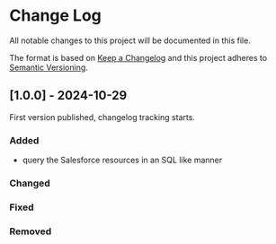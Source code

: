 # Change Log

All notable changes to this project will be documented in this file.

The format is based on [Keep a Changelog](https://keepachangelog.com/)
and this project adheres to [Semantic Versioning](https://semver.org/).

## [1.0.0] - 2024-10-29

First version published, changelog tracking starts.

### Added

- query the Salesforce resources in an SQL like manner

### Changed

### Fixed

### Removed
